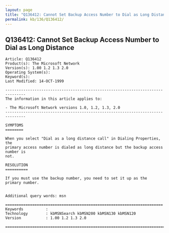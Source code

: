 ```yaml
---
layout: page
title: "Q136412: Cannot Set Backup Access Number to Dial as Long Distance"
permalink: kb/136/Q136412/
---
```


## Q136412: Cannot Set Backup Access Number to Dial as Long Distance

	Article: Q136412
	Product(s): The Microsoft Network
	Version(s): 1.00 1.2 1.3 2.0
	Operating System(s): 
	Keyword(s): 
	Last Modified: 14-OCT-1999
	
	-------------------------------------------------------------------------------
	The information in this article applies to:
	
	- The Microsoft Network versions 1.0, 1.2, 1.3, 2.0 
	-------------------------------------------------------------------------------
	
	SYMPTOMS
	========
	
	When you select "Dial as a long distance call" in Dialing Properties, the
	primary access number is dialed as long distance but the backup access number is
	not.
	
	RESOLUTION
	==========
	
	If you must use the backup number, you need to set it up as the primary number.
	
	
	Additional query words: msn
	
	======================================================================
	Keywords          :  
	Technology        : kbMSNSearch kbMSN200 kbMSN130 kbMSN120
	Version           : 1.00 1.2 1.3 2.0
	
	=============================================================================
	
